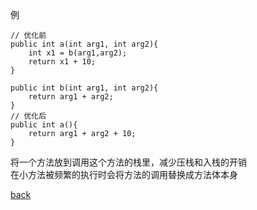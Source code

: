 例
```
// 优化前
public int a(int arg1, int arg2){
    int x1 = b(arg1,arg2);
    return x1 + 10;
}

public int b(int arg1, int arg2){
    return arg1 + arg2;
}
// 优化后
public int a(){
    return arg1 + arg2 + 10;
}
```

将一个方法放到调用这个方法的栈里，减少压栈和入栈的开销  
在小方法被频繁的执行时会将方法的调用替换成方法体本身  

[back](../5.md)  